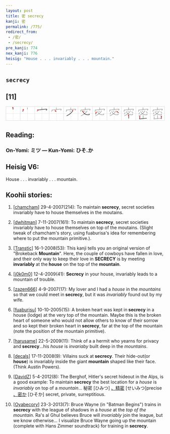 ```yaml
---
layout: post
title: 密 secrecy
kanji: 密
permalink: /775/
redirect_from:
 - /密/
 - /secrecy/
pre_kanji: 774
nex_kanji: 776
heisig: "House . . . invariably . . . mountain."
---
```


## `secrecy`

## [11]

<div class="stroke"><img src="../images/E5AF86.png" /></div>

## Reading:

### On-Yomi: ミツ &mdash; Kun-Yomi: ひそ.か

## Heisig V6:

House . . . invariably . . . mountain.

## Koohii stories:

1) [<a href="http://kanji.koohii.com/profile/chamcham">chamcham</a>] 29-4-2007(214): To maintain<strong> secrecy</strong>, secret societies invariably have to house themselves in the moutains.

2) [<a href="http://kanji.koohii.com/profile/dwhitman">dwhitman</a>] 7-11-2007(161): To maintain<strong> secrecy</strong>, secret societies invariably have to house themselves on top of the moutains. (Slight tweak of chamcham&#039;s story, using fuaburisa&#039;s idea for remembering where to put the mountain primitive.).

3) [<a href="http://kanji.koohii.com/profile/Transtic">Transtic</a>] 16-1-2008(53): This kanji tells you an original version of &quot;Brokeback <strong>Mountain</strong>&quot;. Here, the couple of cowboys have fallen in love, and their only way to keep their love in <strong>SECRECY</strong> is by meeting <strong>invariably</strong> at the<strong> house</strong> on the top of the <strong>mountain</strong>.

4) [<a href="http://kanji.koohii.com/profile/j0k0m0">j0k0m0</a>] 12-4-2009(41): <strong>Secrecy</strong> in your house, invariably leads to a mountain of trouble.

5) [<a href="http://kanji.koohii.com/profile/zazen666">zazen666</a>] 4-9-2007(17): My lover and I had a <em>house</em> in the <em>mountains</em> so that we could meet in<strong> secrecy</strong>, but it was <em>invariably</em> found out by my wife.

6) [<a href="http://kanji.koohii.com/profile/fuaburisu">fuaburisu</a>] 10-10-2005(15): A broken heart was kept in<strong> secrecy</strong> in a house (lodge) at the very top of the mountain. Maybe this is the broken heart of someone who would not allow others to know of their sorrow and so kept their broken heart in<strong> secrecy</strong>, far at the top of the mountain (note the position of the mountain primitive).

7) [<a href="http://kanji.koohii.com/profile/harusame">harusame</a>] 22-5-2009(11): Think of a a hermit who yearns for privacy and<strong> secrecy</strong>...his <em>house</em> is <em>invariaby</em> built deep in the <em>mountains</em>.

8) [<a href="http://kanji.koohii.com/profile/decals">decals</a>] 17-11-2008(9): Villains suck at<strong> secrecy</strong>. Their hide-out(or <strong>house</strong>) is invariably inside the giant <strong>mountain</strong> shaped like their face. (Think Austin Powers).

9) [<a href="http://kanji.koohii.com/profile/DavidZ">DavidZ</a>] 5-4-2012(8): The Berghof, Hitler&#039;s secret hideout in the Alps, is a good example: To maintain<strong> secrecy</strong> the best location for a <em>house</em> is <em>invariably</em> on top of a <em>mountain</em>... 秘密 [ひみつ] <a href="midori://search?text=、精密">、精密</a> [せいみつ]precise <a href="midori://search?text=、密か">、密か</a> [ひそか] secret, private, surreptitious.

10) [<a href="http://kanji.koohii.com/profile/Oyabecory">Oyabecory</a>] 23-3-2013(7): Bruce Wayne (in &quot;Batman Begins&quot;) trains in<strong> secrecy</strong> with the league of shadows in a <em>house</em> at the <em>top of the mountain</em>. Ra&#039;s al Ghul believes Bruce will <em>invariably</em> join the league, but we know otherwise... I visualize Bruce Wayne going up the mountain (complete with Hans Zimmer soundtrack) for training in<strong> secrecy</strong>.
